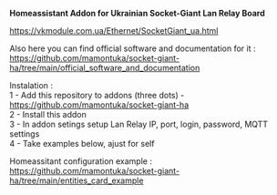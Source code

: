 <b>Homeassistant Addon for Ukrainian Socket-Giant Lan Relay Board</b> </br>

https://vkmodule.com.ua/Ethernet/SocketGiant_ua.html </br>

Also here you can find official software and documentation for it : </br>
https://github.com/mamontuka/socket-giant-ha/tree/main/official_software_and_documentation

Instalation : </br>
1 - Add this repository to addons (three dots) - https://github.com/mamontuka/socket-giant-ha </br>
2 - Install this addon </br>
3 - In addon setings setup Lan Relay IP, port, login, password, MQTT settings </br>
4 - Take examples below, ajust for self </br>

Homeassitant configuration example :  https://github.com/mamontuka/socket-giant-ha/tree/main/entities_card_example </br>

